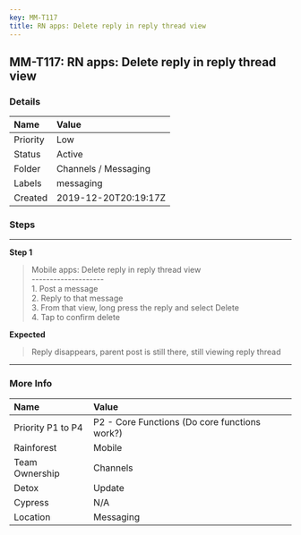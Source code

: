 ```yaml
---
key: MM-T117
title: RN apps: Delete reply in reply thread view
---
```


## MM-T117: RN apps: Delete reply in reply thread view

### Details

| Name     | Value                |
| :------- | :------------------- |
| Priority | Low                  |
| Status   | Active               |
| Folder   | Channels / Messaging |
| Labels   | messaging            |
| Created  | 2019-12-20T20:19:17Z |

### Steps

<hr/>

**Step 1**

> <article>Mobile apps: Delete reply in reply thread view<br />--------------------<br />1. Post a message<br />2. Reply to that message<br />3. From that view, long press the reply and select Delete<br />4. Tap to confirm delete</article>

**Expected**

> <article>Reply disappears, parent post is still there, still viewing reply thread</article>

<hr/>

### More Info

| Name              | Value                                         |
| :---------------- | :-------------------------------------------- |
| Priority P1 to P4 | P2 - Core Functions (Do core functions work?) |
| Rainforest        | Mobile                                        |
| Team Ownership    | Channels                                      |
| Detox             | Update                                        |
| Cypress           | N/A                                           |
| Location          | Messaging                                     |
